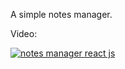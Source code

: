 A simple notes manager. 

Video: 

[![notes manager react js](https://res.cloudinary.com/marcomontalbano/image/upload/v1630063800/video_to_markdown/images/vimeo--593237965-c05b58ac6eb4c4700831b2b3070cd403.jpg)](https://vimeo.com/593237965 "notes manager react js")